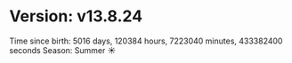 # Version: v13.8.24
Time since birth: 5016 days, 120384 hours, 7223040 minutes, 433382400 seconds
Season: Summer ☀️
